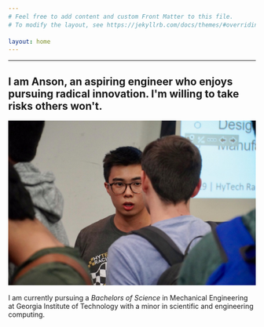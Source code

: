 ```yaml
---
# Feel free to add content and custom Front Matter to this file.
# To modify the layout, see https://jekyllrb.com/docs/themes/#overriding-theme-defaults

layout: home
---
```

---
## I am Anson, an aspiring engineer who enjoys pursuing radical innovation. I'm willing to take risks others won't.

![Deez nuts69](/assets/photo69.JPG)

I am currently pursuing a *Bachelors of Science* in Mechanical Engineering at Georgia Institute of Technology with a minor in scientific and engineering computing.
